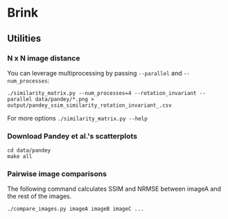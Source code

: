 Brink
=====



## Utilities



### N x N image distance

You can leverage multiprocessing by passing `--parallel` and `--num_processes`:

```shell
./similarity_matrix.py --num_processes=4 --rotation_invariant --parallel data/pandey/*.png > output/pandey_ssim_similarity_rotation_invariant_.csv
```

For more options `./similarity_matrix.py --help`



### Download Pandey et al.'s scatterplots

```shell
cd data/pandey
make all
```

### Pairwise image comparisons

The following command calculates SSIM and NRMSE between imageA and the rest of the images.

```
./compare_images.py imageA imageB imageC ...
```


